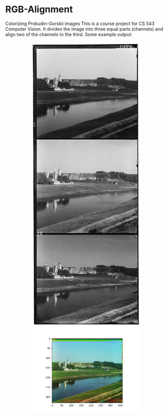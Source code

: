 # RGB-Alignment
Colorizing Prokudin-Gorskii images
This is a course project for CS 543 Computer Vision. It divides the image into three equal parts (channels) and align two of the channels to the third.
Some example output:
<p align="center">
  <img src="00125v.jpg" width="350"/>
  <img src="output/00125crop.png" width="350"/>
</p>

